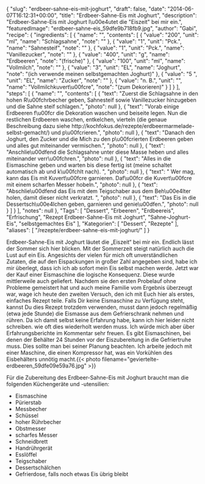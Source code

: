 {
    "slug": "erdbeer-sahne-eis-mit-joghurt",
    "draft": false,
    "date": "2014-06-07T16:12:31+00:00",
    "title": "Erdbeer-Sahne-Eis mit Joghurt",
    "description": "Erdbeer-Sahne-Eis mit Joghurt l\u00e4utet die \"Eiszeit\" bei  mir ein.",
    "featuredImage": "erdbeer-sahne-eis_59dfe9b718fb9.jpg",
    "author": "Gabi",
    "recipe": {
        "ingredients": [
            {
                "name": "",
                "contents": [
                    {
                        "value": "200",
                        "unit": "ml",
                        "name": "Schlagsahne",
                        "note": ""
                    },
                    {
                        "value": "1",
                        "unit": "Pck.",
                        "name": "Sahnesteif",
                        "note": ""
                    },
                    {
                        "value": "1",
                        "unit": "Pck.",
                        "name": "Vanillezucker",
                        "note": ""
                    },
                    {
                        "value": "400",
                        "unit": "g",
                        "name": "Erdbeeren",
                        "note": "(frische)"
                    },
                    {
                        "value": "100",
                        "unit": "ml",
                        "name": "Vollmilch",
                        "note": ""
                    },
                    {
                        "value": "3",
                        "unit": "EL",
                        "name": "Joghurt",
                        "note": "(ich verwende meinen selbstgemachten Joghurt)"
                    },
                    {
                        "value": "5 ",
                        "unit": "EL",
                        "name": "Zucker",
                        "note": ""
                    },
                    {
                        "value": "n. B.",
                        "unit": "",
                        "name": "Vollmilchkuvert\u00fcre",
                        "note": "(zum Dekorieren)"
                    }
                ]
            }
        ],
        "steps": [
            {
                "name": "",
                "contents": [
                    {
                        "text": "Zuerst die Schlagsahne in den hohen R\u00fchrbecher geben, Sahnesteif sowie Vanillezucker hinzugeben und die Sahne steif schlagen.",
                        "photo": null
                    },
                    {
                        "text": "Vorab einige Erdbeeren f\u00fcr die Dekoration waschen und beiseite legen. Nun die restlichen Erdbeeren waschen, entkelchen, vierteln (die genaue Beschreibung dazu siehe http:\/\/kochfokus.de\/rezepte\/erdbeermarmelade-selbst-gemacht\/) und p\u00fcrieren.",
                        "photo": null
                    },
                    {
                        "text": "Danach den Joghurt, den Zucker und die Mich zu den p\u00fcrierten Erdbeeren geben und alles gut miteinander vermischen.",
                        "photo": null
                    },
                    {
                        "text": "Anschlie\u00dfend die Schlagsahne unter diese Masse heben und alles miteinander verr\u00fchren.",
                        "photo": null
                    },
                    {
                        "text": "Alles in die Eismaschine geben und warten bis diese fertig ist (meine schaltet automatisch ab und k\u00fchlt nach). ",
                        "photo": null
                    },
                    {
                        "text": " Wer mag, kann das Eis mit Kuvert\u00fcre garnieren. Daf\u00fcr die Kuvert\u00fcre  mit einem scharfen Messer hobeln.",
                        "photo": null
                    },
                    {
                        "text": "Abschlie\u00dfend das Eis mit dem Teigschaber aus dem Beh\u00e4lter holen, damit dieser nicht verkratzt. ",
                        "photo": null
                    },
                    {
                        "text": "Das Eis in die Dessertsch\u00e4lchen geben, garnieren und genie\u00dfen.",
                        "photo": null
                    }
                ]
            }
        ],
        "notes": null
    },
    "Tags": [
        "Dessert",
        "Erbeeren",
        "Erdbeereis",
        "Erfrischung",
        "Rezept Erdbeer-Sahne-Eis mit Joghurt",
        "Sahne-Joghurt-Eis",
        "selbstgemachtes Eis"
    ],
    "Kategorien": [
        "Dessert",
        "Rezepte"
    ],
    "aliases": [
        "\/rezepte\/erdbeer-sahne-eis-mit-joghurt\/"
    ]
}

Erdbeer-Sahne-Eis mit Joghurt läutet die &#8222;Eiszeit&#8220; bei mir ein. Endlich lässt der Sommer sich hier blicken. Mit der Sommerzeit steigt natürlich auch die Lust auf ein Eis. Angesichts der vielen für mich oft unverständlichen Zutaten, die auf den Eispackungen in großer Zahl angegeben sind, habe ich mir überlegt, dass ich ich ab sofort mein Eis selbst machen werde. Jetzt war der Kauf einer Eismaschine die logische Konsequenz. Diese wurde mittlerweile auch geliefert. Nachdem sie den ersten Probelauf ohne Probleme gemeistert hat und auch meine Familie vom Ergebnis überzeugt war, wage ich heute den zweiten Versuch, den ich mit Euch hier als erstes, einfaches Rezept teile. Falls Dir keine Eismaschine zu Verfügung steht, kannst Du dies Rezept trotzdem verwenden, musst dann jedoch regelmäßig (etwa jede Stunde) die Eismasse aus dem Gefrierschrank nehmen und rühren. Da ich damit selbst keine Erfahrung habe, kann ich hier leider nicht schreiben. wie oft dies wiederholt werden muss. Ich würde mich aber über Erfahrungsberichte im Kommentar sehr freuen. Es gibt Eismaschinen, bei denen der Behälter 24 Stunden vor der Eiszubereitung in die Gefriertruhe muss. Dies sollte man bei seiner Planung beachten. Ich arbeite jedoch mit einer Maschine, die einen Kompressor hat, was ein Vorkühlen des Eisbehälters unnötig macht.{{< photo filename="geviertelte-erdbeeren_59dfe09e59a76.jpg" >}} 

Für die Zubereitung des Erdbeer-Sahne-Eis mit Joghurt braucht man die folgenden Küchengeräte und -utensilien:

 * Eismaschine
 * Pürierstab
 * Messbecher
 * Schüssel
 * hoher Rührbecher
 * Obstmesser
 * scharfes Messer
 * Schneidbrett
 * Handrührgerät
 * Esslöffel
 * Teigschaber
 * Dessertschälchen
 * Gefrierdose, falls noch etwas Eis übrig bleibt